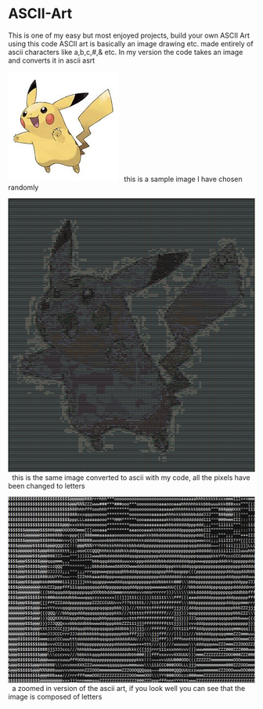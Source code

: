 # ASCII-Art
This is one of my easy but most enjoyed projects, build your own ASCII Art using this code
ASCII art is basically an image drawing etc. made entirely of ascii characters like a,b,c,#,& etc.
In my version the code takes an image and converts it in ascii asrt

![original.jpg](sample_images/original.jpg)
&nbsp; this is a sample image I have chosen randomly

![ascii.png](sample_images/ascii.PNG)
&nbsp; this is the same image converted to ascii with my code, all the pixels have been changed to letters

![ascii2.png](sample_images/ascii2.PNG)
&nbsp; a zoomed in version of the ascii art, if you look well you can see that the image is composed of letters
